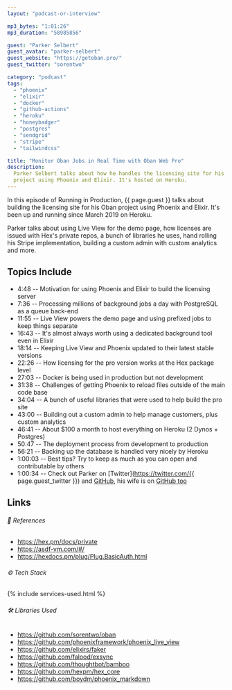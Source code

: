 ```yaml
---
layout: "podcast-or-interview"

mp3_bytes: "1:01:26"
mp3_duration: "58985856"

guest: "Parker Selbert"
guest_avatar: "parker-selbert"
guest_website: "https://getoban.pro/"
guest_twitter: "sorentwo"

category: "podcast"
tags:
  - "phoenix"
  - "elixir"
  - "docker"
  - "github-actions"
  - "heroku"
  - "honeybadger"
  - "postgres"
  - "sendgrid"
  - "stripe"
  - "tailwindcss"

title: "Monitor Oban Jobs in Real Time with Oban Web Pro"
description:
  Parker Selbert talks about how he handles the licensing site for his Oban 
  project using Phoenix and Elixir. It's hosted on Heroku.
---
```


In this episode of Running in Production, {{ page.guest }} talks about building
the licensing site for his Oban project using Phoenix and Elixir. It's been up
and running since March 2019 on Heroku.

Parker talks about using Live View for the demo page, how licenses are issued
with Hex's private repos, a bunch of libraries he uses, hand rolling his Stripe
implementation, building a custom admin with custom analytics and more.

## Topics Include

- 4:48 -- Motivation for using Phoenix and Elixir to build the licensing server
- 7:36 -- Processing millions of background jobs a day with PostgreSQL as a queue back-end
- 11:55 -- Live View powers the demo page and using prefixed jobs to keep things separate
- 16:43 -- It's almost always worth using a dedicated background tool even in Elixir
- 18:14 -- Keeping Live View and Phoenix updated to their latest stable versions
- 22:26 -- How licensing for the pro version works at the Hex package level
- 27:03 -- Docker is being used in production but not development
- 31:38 -- Challenges of getting Phoenix to reload files outside of the main code base
- 34:04 -- A bunch of useful libraries that were used to help build the pro site
- 43:00 -- Building out a custom admin to help manage customers, plus custom analytics
- 46:41 -- About $100 a month to host everything on Heroku (2 Dynos + Postgres)
- 50:47 -- The deployment process from development to production
- 56:21 -- Backing up the database is handled very nicely by Heroku
- 1:00:03 -- Best tips? Try to keep as much as you can open and contributable by others
- 1:00:34 -- Check out Parker on [Twitter](https://twitter.com/{{ page.guest_twitter }}) and [GitHub](https://github.com/sorentwo), his wife is on [GitHub too](https://github.com/sorenone)

## Links

###### 📄 References

- <https://hex.pm/docs/private>
- <https://asdf-vm.com/#/>
- <https://hexdocs.pm/plug/Plug.BasicAuth.html>

###### ⚙️ Tech Stack

{% include services-used.html %}

###### 🛠 Libraries Used
- <https://github.com/sorentwo/oban>
- <https://github.com/phoenixframework/phoenix_live_view>
- <https://github.com/elixirs/faker>
- <https://github.com/falood/exsync>
- <https://github.com/thoughtbot/bamboo>
- <https://github.com/hexpm/hex_core>
- <https://github.com/boydm/phoenix_markdown>
